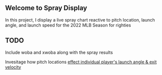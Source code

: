 ## **Welcome to Spray Display**

In this project, I display a live spray chart reactive to pitch location, launch angle, and launch speed for the 2022 MLB Season for righties

## **TODO**

Include woba and xwoba along with the spray results

Invesitage how pitch locations [effect individual player's launch angle & exit velocity](https://drive.google.com/file/d/1fC974yEShTAJ6PXWgbamLlriaFUzjf1r/view)
